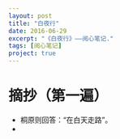 ```yaml
---
layout: post
title: "白夜行"
date: 2016-06-29
excerpt: "《白夜行》——阅心笔记."
tags: [阅心笔记]
project: true
---
```

# 摘抄（第一遍）

* 桐原则回答：“在白天走路”。
* 
